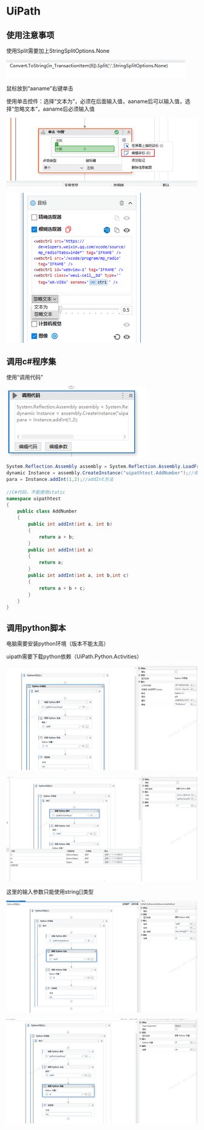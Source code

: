 # UiPath

## 使用注意事项

使用Split需要加上StringSplitOptions.None

![](images/1.png)

鼠标放到“aaname”右键单击

使用单击控件：选择“文本为”，必须在后面输入值，aaname后可以输入值，选择“忽略文本”，aaname后必须输入值

![](images/2.png)



![](images/3.png)



## 调用c#程序集

使用“调用代码”

![](images/4.png)

```c#
System.Reflection.Assembly assembly = System.Reflection.Assembly.LoadFrom(@"uipathtest.dll");
dynamic Instance = assembly.CreateInstance("uipathtest.AddNumber");//命名空间.类名
para = Instance.addInt(1,2);//addInt方法

//C#代码，不能使用static
namespace uipathtest
{
    public class AddNumber
    {
        public int addInt(int a, int b)
        {
            return a + b;
        }
        public int addInt(int a)
        {
            return a;
        }
        public int addInt(int a, int b,int c)
        {
            return a + b + c;
        }
    }
}
```



## 调用python脚本

电脑需要安装python环境（版本不能太高）

[电脑需要安装一个插件]: https://download.visualstudio.microsoft.com/download/pr/3aa4e942-42cd-4bf5-afe7-fc23bd9c69c5/64da54c8864e473c19a7d3de15790418/windowsdesktop-runtime-5.0.17-win-x64.exe

uipath需要下载python依赖（UiPath.Python.Activities）


![](images/5.png)



![](images/6.png)

这里的输入参数只能使用string[]类型

![](images/7.png)

![](images/8.png)
